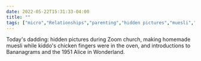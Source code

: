 ---date: 2022-05-22T15:31:33-04:00title: ""tags: ["micro","Relationships","parenting","hidden pictures","muesli","movies"]---Today's dadding: hidden pictures during Zoom church, making homemade muesli while kiddo's chicken fingers were in the oven, and introductions to Bananagrams and the 1951 Alice in Wonderland.